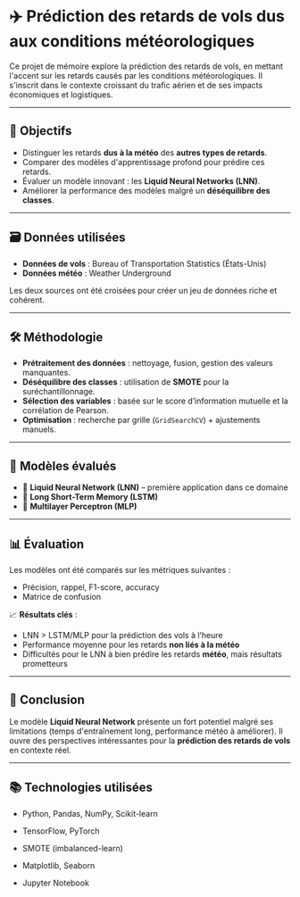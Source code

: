 # ✈️ Prédiction des retards de vols dus aux conditions météorologiques

Ce projet de mémoire explore la prédiction des retards de vols, en mettant l'accent sur les retards causés par les conditions météorologiques. Il s'inscrit dans le contexte croissant du trafic aérien et de ses impacts économiques et logistiques.

---

## 🧠 Objectifs

- Distinguer les retards **dus à la météo** des **autres types de retards**.
- Comparer des modèles d'apprentissage profond pour prédire ces retards.
- Évaluer un modèle innovant : les **Liquid Neural Networks (LNN)**.
- Améliorer la performance des modèles malgré un **déséquilibre des classes**.

---

## 🗃️ Données utilisées

- **Données de vols** : Bureau of Transportation Statistics (États-Unis)  
- **Données météo** : Weather Underground  

Les deux sources ont été croisées pour créer un jeu de données riche et cohérent.

---

## 🛠️ Méthodologie

- **Prétraitement des données** : nettoyage, fusion, gestion des valeurs manquantes.
- **Déséquilibre des classes** : utilisation de **SMOTE** pour la suréchantillonnage.
- **Sélection des variables** : basée sur le score d’information mutuelle et la corrélation de Pearson.
- **Optimisation** : recherche par grille (`GridSearchCV`) + ajustements manuels.

---

## 🤖 Modèles évalués

- 🧪 **Liquid Neural Network (LNN)** – première application dans ce domaine  
- 🔁 **Long Short-Term Memory (LSTM)**  
- 🔢 **Multilayer Perceptron (MLP)**  

---

## 📊 Évaluation

Les modèles ont été comparés sur les métriques suivantes :
- Précision, rappel, F1-score, accuracy
- Matrice de confusion

📈 **Résultats clés** :
- LNN > LSTM/MLP pour la prédiction des vols à l’heure  
- Performance moyenne pour les retards **non liés à la météo**  
- Difficultés pour le LNN à bien prédire les retards **météo**, mais résultats prometteurs

---

## 📝 Conclusion

Le modèle **Liquid Neural Network** présente un fort potentiel malgré ses limitations (temps d'entraînement long, performance météo à améliorer). Il ouvre des perspectives intéressantes pour la **prédiction des retards de vols** en contexte réel.

---

## 📚 Technologies utilisées
- Python, Pandas, NumPy, Scikit-learn

- TensorFlow, PyTorch

- SMOTE (imbalanced-learn)

- Matplotlib, Seaborn

- Jupyter Notebook
